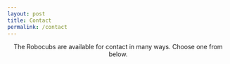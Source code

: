 ```yaml
---
layout: post
title: Contact
permalink: /contact
---
```


<center>
The Robocubs are available for contact in many ways. Choose one from below.

<a href="https://www.facebook.com/Robocubs"><i class="icon-social-facebook"></i></a>
<a href="https://twitter.com/UDJRobocubs1701"><i class="icon-social-twitter"></i></a>
<a href="https://www.instagram.com/UDJRobocubs1701"><i class="icon-social-instagram"></i></a>
<a href="mailto:robocubs@robocubs.com"><i class="icon-envelope-open"></i></a>
</center>